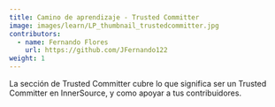 ```yaml
---
title: Camino de aprendizaje - Trusted Committer
image: images/learn/LP_thumbnail_trustedcommitter.jpg
contributors:
  - name: Fernando Flores
    url: https://github.com/JFernando122
weight: 1
---
```



La sección de Trusted Committer cubre lo que significa ser un Trusted Committer en InnerSource, y como apoyar a tus contribuidores.
<!--- This file autogenerated from https://github.com/InnerSourceCommons/InnerSourceLearningPath/blob/master/scripts -->